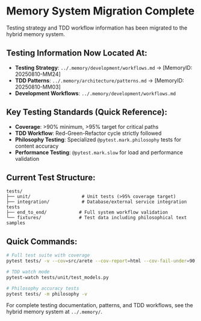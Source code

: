 # Memory System Migration Complete

Testing strategy and TDD workflow information has been migrated to the hybrid memory system.

## Testing Information Now Located At:

- **Testing Strategy**: `../.memory/development/workflows.md` → [MemoryID: 20250810-MM24]
- **TDD Patterns**: `../.memory/architecture/patterns.md` → [MemoryID: 20250810-MM03]
- **Development Workflows**: `../.memory/development/workflows.md`

## Key Testing Standards (Quick Reference):
- **Coverage**: >90% minimum, >95% target for critical paths  
- **TDD Workflow**: Red-Green-Refactor cycle strictly followed
- **Philosophy Testing**: Specialized `@pytest.mark.philosophy` tests for content accuracy
- **Performance Testing**: `@pytest.mark.slow` for load and performance validation

## Current Test Structure:

```
tests/
├── unit/                   # Unit tests (>95% coverage target)
├── integration/            # Database/external service integration tests  
├── end_to_end/            # Full system workflow validation
└── fixtures/              # Test data including philosophical text samples
```

## Quick Commands:
```bash
# Full test suite with coverage
pytest tests/ -v --cov=src/arete --cov-report=html --cov-fail-under=90

# TDD watch mode
pytest-watch tests/unit/test_models.py

# Philosophy accuracy tests
pytest tests/ -m philosophy -v
```


For complete testing documentation, patterns, and TDD workflows, see the hybrid memory system at `../.memory/`.